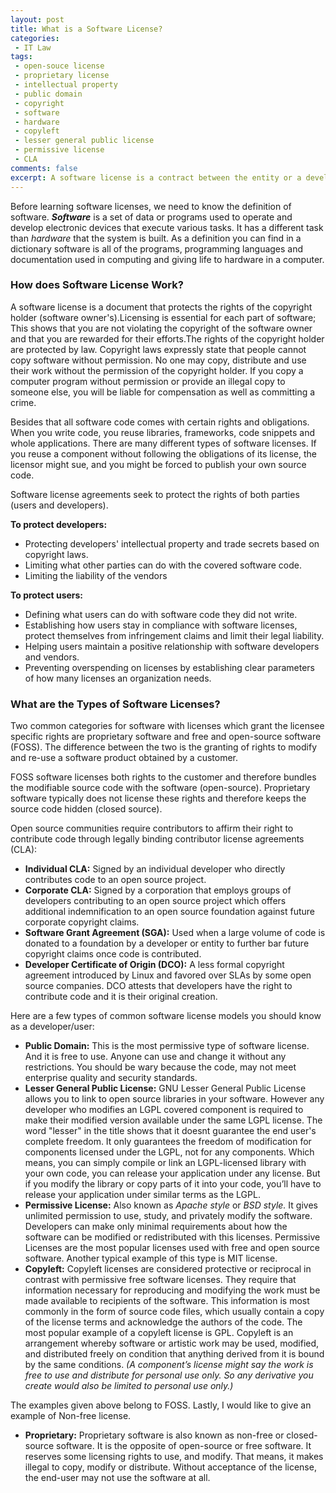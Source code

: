 ```yaml
---
layout: post
title: What is a Software License?
categories:
 - IT Law
tags:
 - open-souce license
 - proprietary license
 - intellectual property
 - public domain
 - copyright
 - software
 - hardware
 - copyleft
 - lesser general public license
 - permissive license
 - CLA
comments: false
excerpt: A software license is a contract between the entity or a developer that created an application and its end-user. To protect your code, you need to understand the software licenses before using any code, including libraries and frameworks, you didn’t create. In this post, you will learn the basics and types of software licenses.
---
```

Before learning software licenses, we need to know the definition of software. ***Software*** is a set of data or programs used to operate and develop electronic devices that execute various tasks. It has a different task than *hardware* that the system is built. As a definition you can find in a dictionary software is all of the programs, programming languages and documentation used in computing and giving life to hardware in a computer.

### How does Software License Work?

A software license is a document that protects the rights of the copyright holder (software owner's).Licensing is essential for each part of software; This shows that you are not violating the copyright of the software owner and that you are rewarded for their efforts.The rights of the copyright holder are protected by law. Copyright laws expressly state that people cannot copy software without permission. No one may copy, distribute and use their work without the permission of the copyright holder. If you copy a computer program without permission or provide an illegal copy to someone else, you will be liable for compensation as well as committing a crime.

Besides that all software code comes with certain rights and obligations. When you write code, you reuse libraries, frameworks, code snippets and whole applications. There are many different types of software licenses. If you reuse a component without following the obligations of its license, the licensor might sue, and you might be forced to publish your own source code.

Software license agreements seek to protect the rights of both parties (users and developers).

**To protect developers:**
* Protecting developers' intellectual property and trade secrets based on copyright laws.
* Limiting what other parties can do with the covered software code.
* Limiting the liability of the vendors

**To protect users:**
* Defining what users can do with software code they did not write.
* Establishing how users stay in compliance with software licenses, protect themselves from infringement claims and limit their legal liability.
* Helping users maintain a positive relationship with software developers and vendors.
* Preventing overspending on licenses by establishing clear parameters of how many licenses an organization needs.

### What are the Types of Software Licenses?

Two common categories for software with licenses which grant the licensee specific rights are proprietary software and free and open-source software (FOSS). The difference between the two is the granting of rights to modify and re-use a software product obtained by a customer.

FOSS software licenses both rights to the customer and therefore bundles the modifiable source code with the software (open-source). Proprietary software typically does not license these rights and therefore keeps the source code hidden (closed source).

Open source communities require contributors to affirm their right to contribute code through legally binding contributor license agreements (CLA):
* **Individual CLA:** Signed by an individual developer who directly contributes code to an open source project.
* **Corporate CLA:** Signed by a corporation that employs groups of developers contributing to an open source project which offers additional indemnification to an open source foundation against future corporate copyright claims.
* **Software Grant Agreement (SGA):** Used when a large volume of code is donated to a foundation by a developer or entity to further bar future copyright claims once code is contributed.
* **Developer Certificate of Origin (DCO):** A less formal copyright agreement introduced by Linux and favored over SLAs by some open source companies. DCO  attests that developers have the right to contribute code and it is their original creation.

Here are a few types of common software license models you should know as a developer/user:
 * **Public Domain:** This is the most permissive type of software license. And it is free to use.  Anyone can use and change it without any restrictions. You should be wary because the code, may not meet enterprise quality and security standards.
 * **Lesser General Public License:** GNU Lesser General Public License allows you to link to open source libraries in your software. However any developer who modifies an LGPL covered component is required to make their modified version available under the same LGPL license. The word "lesser" in the title shows that it doesnt guarantee the end user's complete freedom. It only guarantees the freedom of modification for components licensed under the LGPL, not for any components. Which means, you can simply compile or link an LGPL-licensed library with your own code, you can release your application under any license. But  if you modify the library or copy parts of it into your code, you’ll have to release your application under similar terms as the LGPL.
 * **Permissive License:** Also known as *Apache style* or *BSD style.*  It gives unlimited permission to use, study, and privately modify the software. Developers can make only minimal requirements about how the software can be modified or redistributed with this licenses. Permissive Licenses are the most popular licenses used with free and open source software. Another typical example of this type is MIT license.
 * **Copyleft:**  Copyleft licenses are considered protective or reciprocal in contrast with permissive free software licenses. They require that information necessary for reproducing and modifying the work must be made available to recipients of the software. This information is most commonly in the form of source code files, which usually contain a copy of the license terms and acknowledge the authors of the code.  The most popular example of a copyleft license is GPL. Copyleft is an arrangement whereby software or artistic work may be used, modified, and distributed freely on condition that anything derived from it is bound by the same conditions. *(A component’s license might say the work is free to use and distribute for personal use only. So any derivative you create would also be limited to personal use only.)*

 The examples given above belong to FOSS. Lastly, I would like to give an example of Non-free license.
 * **Proprietary:** Proprietary software is also known as non-free or closed-source software. It is the opposite of open-source or free software. It reserves some licensing rights to use, and modify. That means, it makes illegal to copy, modify or distribute. Without acceptance of the license, the end-user may not use the software at all. 

 <!-- <img src="https://upload.wikimedia.org/wikipedia/commons/thumb/f/fb/Software_Categories_expanded.svg/300px-Software_Categories_expanded.svg.png" alt="allaboutlaw.github.io"> -->